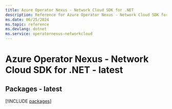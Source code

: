 ```yaml
---
title: Azure Operator Nexus - Network Cloud SDK for .NET
description: Reference for Azure Operator Nexus - Network Cloud SDK for .NET
ms.date: 06/25/2024
ms.topic: reference
ms.devlang: dotnet
ms.service: operatornexus-networkcloud
---
```

# Azure Operator Nexus - Network Cloud SDK for .NET - latest
## Packages - latest
[!INCLUDE [packages](operator-nexus---network-cloud-index.md)]